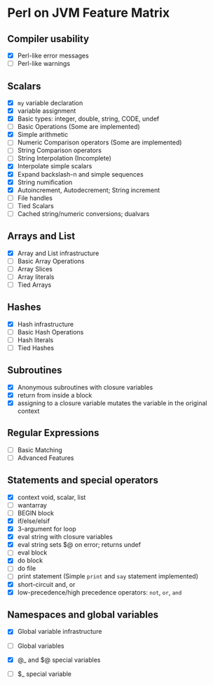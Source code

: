 # Perl on JVM Feature Matrix

## Compiler usability
- [x] Perl-like error messages
- [ ] Perl-like warnings

## Scalars
- [x] `my` variable declaration
- [x] variable assignment
- [x] Basic types: integer, double, string, CODE, undef
- [ ] Basic Operations (Some are implemented)
- [x] Simple arithmetic
- [ ] Numeric Comparison operators (Some are implemented)
- [ ] String Comparison operators
- [ ] String Interpolation (Incomplete)
- [x] Interpolate simple scalars
- [x] Expand backslash-n and simple sequences
- [x] String numification
- [x] Autoincrement, Autodecrement; String increment
- [ ] File handles
- [ ] Tied Scalars
- [ ] Cached string/numeric conversions; dualvars

## Arrays and List
- [x] Array and List infrastructure
- [ ] Basic Array Operations
- [ ] Array Slices
- [ ] Array literals
- [ ] Tied Arrays

## Hashes
- [x] Hash infrastructure
- [ ] Basic Hash Operations
- [ ] Hash literals
- [ ] Tied Hashes

## Subroutines
- [x] Anonymous subroutines with closure variables
- [x] return from inside a block
- [x] assigning to a closure variable mutates the variable in the original context

## Regular Expressions
- [ ] Basic Matching
- [ ] Advanced Features

## Statements and special operators
- [x] context void, scalar, list
- [ ] wantarray
- [ ] BEGIN block
- [x] if/else/elsif
- [x] 3-argument for loop
- [x] eval string with closure variables
- [x] eval string sets $@ on error; returns undef
- [ ] eval block
- [x] do block
- [ ] do file
- [ ] print statement (Simple `print` and `say` statement implemented)
- [x] short-circuit and, or
- [x] low-precedence/high precedence operators: `not`, `or`, `and`

## Namespaces and global variables
- [x] Global variable infrastructure
- [ ] Global variables
- [x] @_ and $@ special variables
- [ ] $_ special variable

